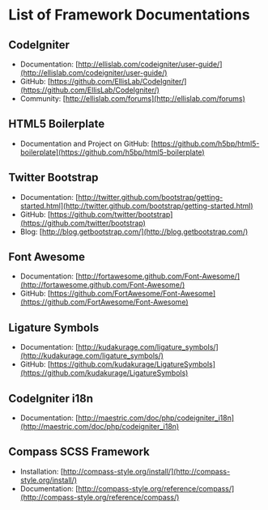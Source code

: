 List of Framework Documentations
================================

## CodeIgniter

* Documentation: [http://ellislab.com/codeigniter/user-guide/](http://ellislab.com/codeigniter/user-guide/)
* GitHub: [https://github.com/EllisLab/CodeIgniter/](https://github.com/EllisLab/CodeIgniter/)
* Community: [http://ellislab.com/forums](http://ellislab.com/forums)


## HTML5 Boilerplate

* Documentation and Project on GitHub: [https://github.com/h5bp/html5-boilerplate](https://github.com/h5bp/html5-boilerplate)


## Twitter Bootstrap

* Documentation: [http://twitter.github.com/bootstrap/getting-started.html](http://twitter.github.com/bootstrap/getting-started.html)
* GitHub: [https://github.com/twitter/bootstrap](https://github.com/twitter/bootstrap)
* Blog: [http://blog.getbootstrap.com/](http://blog.getbootstrap.com/)


## Font Awesome

* Documentation: [http://fortawesome.github.com/Font-Awesome/](http://fortawesome.github.com/Font-Awesome/)
* GitHub: [https://github.com/FortAwesome/Font-Awesome](https://github.com/FortAwesome/Font-Awesome)


## Ligature Symbols

* Documentation: [http://kudakurage.com/ligature_symbols/](http://kudakurage.com/ligature_symbols/)
* GitHub: [https://github.com/kudakurage/LigatureSymbols](https://github.com/kudakurage/LigatureSymbols)


## CodeIgniter i18n
* Documentation: [http://maestric.com/doc/php/codeigniter_i18n](http://maestric.com/doc/php/codeigniter_i18n)


## Compass SCSS Framework
* Installation: [http://compass-style.org/install/](http://compass-style.org/install/)
* Documentation: [http://compass-style.org/reference/compass/](http://compass-style.org/reference/compass/)